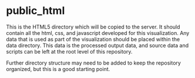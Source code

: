 public_html
===========

This is the HTML5 directory which will be copied to the server.  It should contain all the html, css, and javascript developed for this visualization.  Any data that is used as part of the visualization should be placed within the data directory.  This data is the processed output data, and source data and scripts can be left at the root level of this repository.

Further directory structure may need to be added to keep the repository organized, but this is a good starting point.
